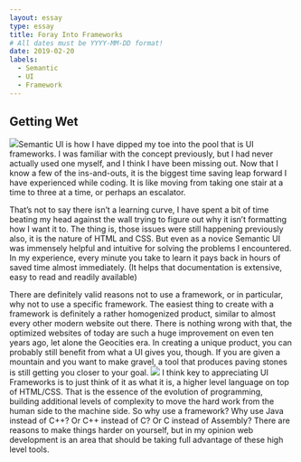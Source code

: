 ```yaml
---
layout: essay
type: essay
title: Foray Into Frameworks
# All dates must be YYYY-MM-DD format!
date: 2019-02-20
labels:
  - Semantic
  - UI
  - Framework
---
```




## Getting Wet

<img class="ui medium left floated image" src="https://semantic-ui.com/images/logo.png">Semantic UI is how I have dipped my toe into the pool that is UI frameworks. I was familiar with the concept previously, but I had never actually used one myself, and I think I have been missing out. Now that I know a few of the ins-and-outs, it is the biggest time saving leap forward I have experienced while coding. It is like moving from taking one stair at a time to three at a time, or perhaps an escalator.

That’s not to say there isn’t a learning curve, I have spent a bit of time beating my head against the wall trying to figure out why it isn’t formatting how I want it to. The thing is, those issues were still happening previously also, it is the nature of HTML and CSS. But even as a novice Semantic UI was  immensely helpful and intuitive for solving the problems I encountered. In my experience, every minute you take to learn it pays back in hours of saved time almost immediately. (It helps that documentation is extensive, easy to read and readily available)

There are definitely valid reasons not to use a framework, or in particular, why not to use a specific framework. The easiest thing to create with a framework is definitely a rather homogenized product, similar to almost every other modern website out there. There is nothing wrong with that, the optimized websites of today are such a huge improvement on even ten years ago, let alone the Geocities era. In creating a unique product, you can probably still benefit from what a UI gives you, though. If you are given a mountain and you want to make gravel, a tool that produces paving stones is still getting you closer to your goal. 
<img class ="ui large right floated image" src="https://www.webopedia.com/imagesvr_ce/4096/high-level-language.gif">
I think key to appreciating UI Frameworks is to just think of it as what it is, a higher level language on top of HTML/CSS. That is the essence of the evolution of programming, building additional levels of complexity to move the hard work from the human side to the machine side. So why use a framework? Why use Java instead of C++? Or C++ instead of C? Or C instead of Assembly? There are reasons to make things harder on yourself, but in my opinion web development is an area that should be taking full advantage of these high level tools.



